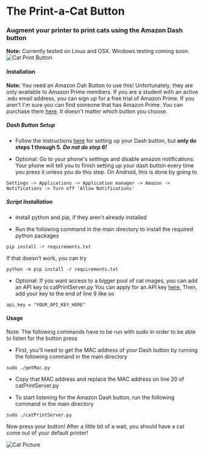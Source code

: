 # The Print-a-Cat Button
### Augment your printer to print cats using the Amazon Dash button
**Note:** Currently tested on Linux and OSX. Windows testing coming soon.
![Cat Print Button](http://i.imgur.com/72GDvqv.jpg)
#### Installation
**Note:** You need an Amazon Dah Button to use this! Unfortunately, they are only available to Amazon Prime members. If you are a student with an active .edu email address, you can sign up for a free trial of Amazon Prime. If you aren't I'm sure you can find someone that has Amazon Prime. You can purchase them [here](http://www.amazon.com/b?node=10667898011). It doesn't matter which button you choose.

##### Dash Button Setup
* Follow the instructions [here](https://www.amazon.com/gp/help/customer/display.html?nodeId=201746340) for setting up your Dash button, but **only do steps 1 through 5.** ***Do not do step 6!***

* Optional: Go to your phone's settings and disable amazon notifications. Your phone will tell you to finish setting up your dash button every time you press it unless you do this step. On Android, this is done by going to 
```
Settings -> Applications -> Application manager -> Amazon -> Notifications -> Turn off 'Allow Notifications'
```

##### Script Installation
* Install python and pip, if they aren't already installed

* Run the following command in the main directory to install the required python packages
```
pip install -r requirements.txt
```
If that doesn't work, you can try 
```
python -m pip install -r requirements.txt
```

* Optional: If you want access to a bigger pool of cat images, you can add an API key to catPrintServer.py
You can apply for an API key [here.](http://thecatapi.com/api-key-registration.html)
Then, add your key to the end of line 9 like so
```
api_key = "YOUR_API_KEY_HERE"
```

#### Usage

Note: The following commands have to be run with sudo in order to be able to listen for the button press

* First, you'll need to get the MAC address of your Dash button by running the following command in the main directory
```
sudo ./getMac.py
```
* Copy that MAC address and replace the MAC address on line 20 of catPrintServer.py

* To start listening for the Amazon Dash button, run the following command in the main directory
```
sudo ./catPrintServer.py
```

Now press your button! After a little bit of a wait, you should have a cat come out of your default printer!

![Cat Picture](http://i.imgur.com/Q162Uxc.jpg)
